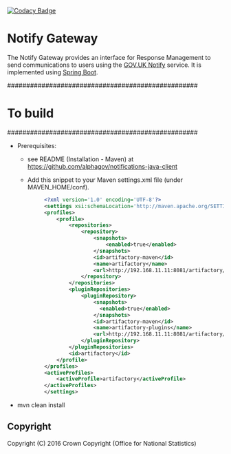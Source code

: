 [![Codacy Badge](https://api.codacy.com/project/badge/Grade/9d74363c178849d09f6d77e19935fcfe)](https://www.codacy.com/app/sdcplatform/rm-notify-gateway?utm_source=github.com&amp;utm_medium=referral&amp;utm_content=ONSdigital/rm-notify-gateway&amp;utm_campaign=Badge_Grade)

# Notify Gateway
The Notify Gateway provides an interface for Response Management to send communications to users using the [GOV.UK Notify](https://www.gov.uk/government/publications/govuk-notify/govuk-notify) service. It is implemented using [Spring Boot](http://projects.spring.io/spring-boot/).


##################################################
# To build
##################################################
- Prerequisites:
    - see README (Installation - Maven) at https://github.com/alphagov/notifications-java-client

    - Add this snippet to your Maven settings.xml file (under MAVEN_HOME/conf).
```xml
            <?xml version='1.0' encoding='UTF-8'?>
            <settings xsi:schemaLocation='http://maven.apache.org/SETTINGS/1.0.0 http://maven.apache.org/xsd/settings-1.0.0.xsd' xmlns='http://maven.apache.org/SETTINGS/1.0.0' xmlns:xsi='http://www.w3.org/2001/XMLSchema-instance'>
            <profiles>
                <profile>
                    <repositories>
                        <repository>
                            <snapshots>
                                <enabled>true</enabled>
                            </snapshots>
                            <id>artifactory-maven</id>
                            <name>artifactory</name>
                            <url>http://192.168.11.11:8081/artifactory/libs-snapshot-local</url>
                        </repository>
                    </repositories>
                    <pluginRepositories>
                        <pluginRepository>
                            <snapshots>
                              <enabled>true</enabled>
                            </snapshots>
                            <id>artifactory-maven</id>
                            <name>artifactory-plugins</name>
                            <url>http://192.168.11.11:8081/artifactory/libs-snapshot-local</url>
                        </pluginRepository>
                    </pluginRepositories>
                    <id>artifactory</id>
                </profile>
            </profiles>
            <activeProfiles>
                <activeProfile>artifactory</activeProfile>
            </activeProfiles>
            </settings>
```

- mvn clean install


## Copyright
Copyright (C) 2016 Crown Copyright (Office for National Statistics)
